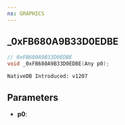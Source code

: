 ```yaml
---
ns: GRAPHICS
---
```

## _0xFB680A9B33D0EDBE

```c
// 0xFB680A9B33D0EDBE
void _0xFB680A9B33D0EDBE(Any p0);
```

```
NativeDB Introduced: v1207
```

## Parameters
* **p0**:
